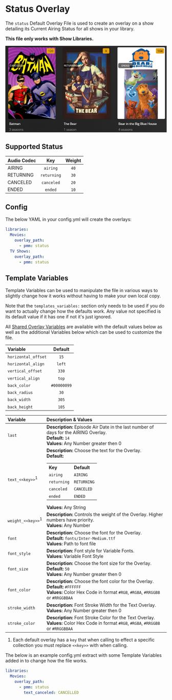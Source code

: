 # Status Overlay

The `status` Default Overlay File is used to create an overlay on a show detailing its Current Airing Status for all shows in your library.

**This file only works with Show Libraries.**

![](images/status.png)

## Supported Status

| Audio Codec |     Key     | Weight |
|:------------|:-----------:|:------:|
| AIRING      |  `airing`   |  `40`  |
| RETURNING   | `returning` |  `30`  |
| CANCELED    | `canceled`  |  `20`  |
| ENDED       |   `ended`   |  `10`  |

## Config

The below YAML in your config.yml will create the overlays:

```yaml
libraries:
  Movies:
    overlay_path:
      - pmm: status
  TV Shows:
    overlay_path:
      - pmm: status
```

## Template Variables

Template Variables can be used to manipulate the file in various ways to slightly change how it works without having to make your own local copy.

Note that the `templates_variables:` section only needs to be used if you do want to actually change how the defaults work. Any value not specified is its default value if it has one if not it's just ignored.

All [Shared Overlay Variables](../overlay_variables.md) are available with the default values below as well as the additional Variables below which can be used to customize the file.

| Variable            |   Default   |
|:--------------------|:-----------:|
| `horizontal_offset` |    `15`     |
| `horizontal_align`  |   `left`    |
| `vertical_offset`   |    `330`    |
| `vertical_align`    |    `top`    |
| `back_color`        | `#00000099` |
| `back_radius`       |    `30`     |
| `back_width`        |    `305`    |
| `back_height`       |    `105`    |

| Variable                     | Description & Values                                                                                                                                                                                                                                                                                                                                |
|:-----------------------------|:----------------------------------------------------------------------------------------------------------------------------------------------------------------------------------------------------------------------------------------------------------------------------------------------------------------------------------------------------|
| `last`                       | **Description:** Episode Air Date in the last number of days for the AIRING Overlay.<br>**Default:** `14`<br>**Values:** Any Number greater then 0                                                                                                                                                                                                  |
| `text_<<key>>`<sup>1</sup>   | **Description:** Choose the text for the Overlay.<br>**Default:** <table class="clearTable"><tr><th>Key</th><th>Default</th></tr><tr><td>`airing`</td><td>`AIRING`</td></tr><tr><td>`returning`</td><td>`RETURNING`</td></tr><tr><td>`canceled`</td><td>`CANCELED`</td></tr><tr><td>`ended`</td><td>`ENDED`</td></tr></table>**Values:** Any String |
| `weight_<<key>>`<sup>1</sup> | **Description:** Controls the weight of the Overlay. Higher numbers have priority.<br>**Values:** Any Number                                                                                                                                                                                                                                        |
| `font`                       | **Description:** Choose the font for the Overlay.<br>**Default:** `fonts/Inter-Medium.ttf`<br>**Values:** Path to font file                                                                                                                                                                                                                         |
| `font_style`                 | **Description:** Font style for Variable Fonts.<br>**Values:** Variable Font Style                                                                                                                                                                                                                                                                  |
| `font_size`                  | **Description:** Choose the font size for the Overlay.<br>**Default:** `50`<br>**Values:** Any Number greater then 0                                                                                                                                                                                                                                |
| `font_color`                 | **Description:** Choose the font color for the Overlay.<br>**Default:** `#FFFFFF`<br>**Values:** Color Hex Code in format `#RGB`, `#RGBA`, `#RRGGBB` or `#RRGGBBAA`                                                                                                                                                                                 |
| `stroke_width`               | **Description:** Font Stroke Width for the Text Overlay.<br>**Values:** Any Number greater then 0                                                                                                                                                                                                                                                   |
| `stroke_color`               | **Description:** Font Stroke Color for the Text Overlay.<br>**Values:** Color Hex Code in format `#RGB`, `#RGBA`, `#RRGGBB` or `#RRGGBBAA`                                                                                                                                                                                                          |

1. Each default overlay has a `key` that when calling to effect a specific collection you must replace `<<key>>` with when calling.

The below is an example config.yml extract with some Template Variables added in to change how the file works.

```yaml
libraries:
  Movies:
    overlay_path:
      - pmm: status
        text_canceled: CANCELLED
```
